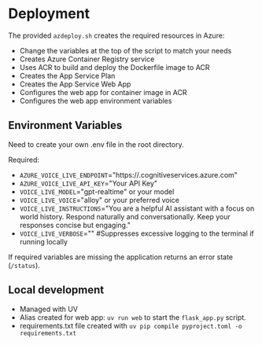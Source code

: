 # Deployment

The provided `azdeploy.sh` creates the required resources in Azure:

* Change the variables at the top of the script to match your needs
* Creates Azure Container Registry service
* Uses ACR to build and deploy the Dockerfile image to ACR
* Creates the App Service Plan
* Creates the App Service Web App
* Configures the web app for container image in ACR
* Configures the web app environment variables

## Environment Variables

Need to create your own .env file in the root directory. 

Required:
* `AZURE_VOICE_LIVE_ENDPOINT`="https://<endpoint for model>.cognitiveservices.azure.com"
* `AZURE_VOICE_LIVE_API_KEY`="Your API Key"
* `VOICE_LIVE_MODEL`="gpt-realtime" or your model
* `VOICE_LIVE_VOICE`="alloy" or your preferred voice
* `VOICE_LIVE_INSTRUCTIONS`="You are a helpful AI assistant with a focus on world history. Respond naturally and conversationally. Keep your responses concise but engaging."
* `VOICE_LIVE_VERBOSE`="" #Suppresses excessive logging to the terminal if running locally

If required variables are missing the application returns an error state (`/status`).

## Local development

* Managed with UV
* Alias created for web app: `uv run web` to start the `flask_app.py` script.
* requirements.txt file created with `uv pip compile pyproject.toml -o requirements.txt`